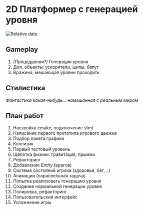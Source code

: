 # 2D Платформер с генерацией уровня
![Relative date](https://img.shields.io/date/1683601200?style=plastic&logo=aseprite&logoColor=f09d13)

## Gameplay
1. *(Процедурная?)* Генерация уровня
2. Доп. объекты: ускорители, шипы, ба**т**ут
3. Вражина, мешающая уровни проходить

## Стилистика
*Фантастика какая-нибудь... намешанная с реальным миром*

## План работ
1. Настройка cmake, подключение sfml
2. Написание первого прототипа игрового движка
3. Подбор пакета графики
4. Коллизия
5. Первый тестовый уровень
6. Щепотка физики: гравитация, прыжки
7. Рефакторинг
8. Добавление *Entity* (врагов)
9. Система состояний игрока (здоровье, бег, ..)
10. Анимации (параллельная задача)
11. Попытка реализовать генерацию уровня
12. Создание нормальной генерации уровня
13. Полировка, рефакторинг
14. Пользовательский интерфейс
15. Усложнение игры
